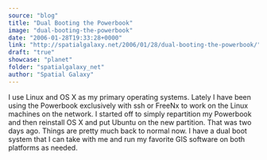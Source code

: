 ```yaml
---
source: "blog"
title: "Dual Booting the Powerbook"
image: "dual-booting-the-powerbook"
date: "2006-01-28T19:33:28+0000"
link: "http://spatialgalaxy.net/2006/01/28/dual-booting-the-powerbook/"
draft: "true"
showcase: "planet"
folder: "spatialgalaxy_net"
author: "Spatial Galaxy"
---
```


I use Linux and OS X as my primary operating systems. Lately I have been using the Powerbook exclusively with ssh or FreeNx to work on the Linux machines on the network.
I started off to simply repartition my Powerbook and then reinstall OS X and put Ubuntu on the new partition. That was two days ago. Things are pretty much back to normal now. I have a dual boot system that I can take with me and run my favorite GIS software on both platforms as needed.
